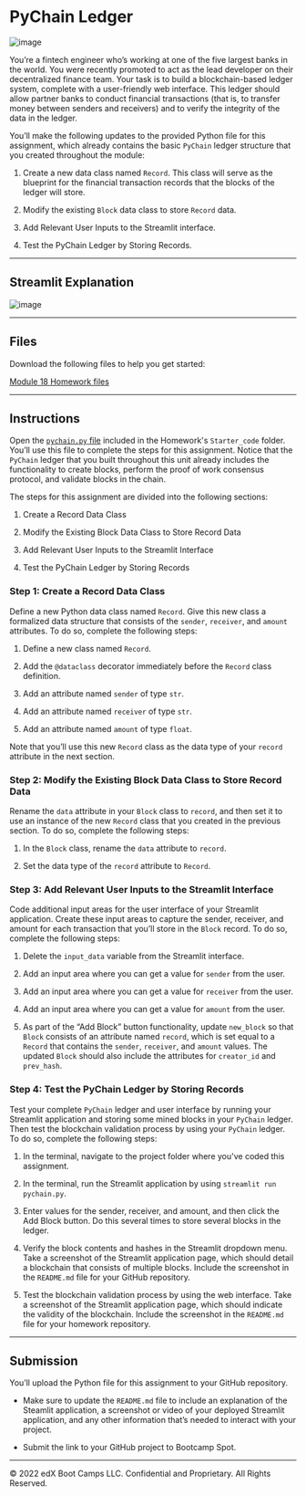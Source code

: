 # PyChain Ledger

![image](https://github.com/apeontherun/Module_18_Challenge/assets/28538519/2527dfd5-4220-4d5c-8180-383798087e4a)

You’re a fintech engineer who’s working at one of the five largest banks in the world. You were recently promoted to act as the lead developer on their decentralized finance team. Your task is to build a blockchain-based ledger system, complete with a user-friendly web interface. This ledger should allow partner banks to conduct financial transactions (that is, to transfer money between senders and receivers) and to verify the integrity of the data in the ledger.

You’ll make the following updates to the provided Python file for this assignment, which already contains the basic `PyChain` ledger structure that you created throughout the module:

1. Create a new data class named `Record`. This class will serve as the blueprint for the financial transaction records that the blocks of the ledger will store.

2. Modify the existing `Block` data class to store `Record` data.

3. Add Relevant User Inputs to the Streamlit interface.

4. Test the PyChain Ledger by Storing Records.

---
##  Streamlit Explanation





![image](https://github.com/apeontherun/Module_18_Challenge/assets/28538519/f34af9b9-7c0c-4725-bda8-218766810826)


---
## Files

Download the following files to help you get started:

[Module 18 Homework files](Starter_Code/pychain.py)

---

## Instructions

Open the [`pychain.py` file](Starter_Code/pychain.py) included in the Homework's `Starter_code` folder. You’ll use this file to complete the steps for this assignment. Notice that the `PyChain` ledger that you built throughout this unit already includes the functionality to create blocks, perform the proof of work consensus protocol, and validate blocks in the chain.

The steps for this assignment are divided into the following sections:

1. Create a Record Data Class

2. Modify the Existing Block Data Class to Store Record Data

3. Add Relevant User Inputs to the Streamlit Interface

4. Test the PyChain Ledger by Storing Records

### Step 1: Create a Record Data Class

Define a new Python data class named `Record`. Give this new class a formalized data structure that consists of the `sender`, `receiver`, and `amount` attributes. To do so, complete the following steps:

1. Define a new class named `Record`.

2. Add the `@dataclass` decorator immediately before the `Record` class definition.

3. Add an attribute named `sender` of type `str`.

4. Add an attribute named `receiver` of type `str`.

5. Add an attribute named `amount` of type `float`.

Note that you’ll use this new `Record` class as the data type of your `record` attribute in the next section.

### Step 2: Modify the Existing Block Data Class to Store Record Data

Rename the `data` attribute in your `Block` class to `record`, and then set it to use an instance of the new `Record` class that you created in the previous section. To do so, complete the following steps:

1. In the `Block` class, rename the `data` attribute to `record`.

2. Set the data type of the `record` attribute to `Record`.

### Step 3: Add Relevant User Inputs to the Streamlit Interface

Code additional input areas for the user interface of your Streamlit application. Create these input areas to capture the sender, receiver, and amount for each transaction that you’ll store in the `Block` record. To do so, complete the following steps:

1. Delete the `input_data` variable from the Streamlit interface.

2. Add an input area where you can get a value for `sender` from the user.

3. Add an input area where you can get a value for `receiver` from the user.

4. Add an input area where you can get a value for `amount` from the user.

5. As part of the “Add Block” button functionality, update `new_block` so that `Block` consists of an attribute named `record`, which is set equal to a `Record` that contains the `sender`, `receiver`, and `amount` values. The updated `Block` should also include the attributes for `creator_id` and `prev_hash`.

### Step 4: Test the PyChain Ledger by Storing Records

Test your complete `PyChain` ledger and user interface by running your Streamlit application and storing some mined blocks in your `PyChain` ledger. Then test the blockchain validation process by using your `PyChain` ledger. To do so, complete the following steps:

1. In the terminal, navigate to the project folder where you've coded this assignment.

2. In the terminal, run the Streamlit application by using `streamlit run pychain.py`.

3. Enter values for the sender, receiver, and amount, and then click the Add Block button. Do this several times to store several blocks in the ledger.

4. Verify the block contents and hashes in the Streamlit dropdown menu. Take a screenshot of the Streamlit application page, which should detail a blockchain that consists of multiple blocks. Include the screenshot in the `README.md` file for your GitHub repository.

5. Test the blockchain validation process by using the web interface. Take a screenshot of the Streamlit application page, which should indicate the validity of the blockchain. Include the screenshot in the `README.md` file for your homework repository.

---
## Submission

You’ll upload the Python file for this assignment to your GitHub repository.

* Make sure to update the `README.md` file to include an explanation of the Steamlit application, a screenshot or video of your deployed Streamlit application, and any other information that’s needed to interact with your project.

* Submit the link to your GitHub project to Bootcamp Spot.

---

© 2022 edX Boot Camps LLC. Confidential and Proprietary. All Rights Reserved.
